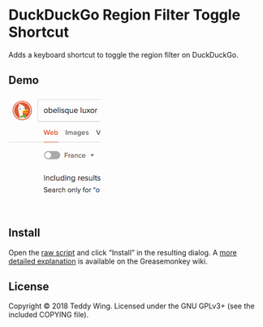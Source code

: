 DuckDuckGo Region Filter Toggle Shortcut
========================================

Adds a keyboard shortcut to toggle the region filter on DuckDuckGo.


## Demo

![Screencast](Screencast.gif)


## Install
Open the [raw script][1] and click “Install” in the resulting dialog. A [more
detailed explanation][2] is available on the Greasemonkey wiki.


## License
Copyright © 2018 Teddy Wing. Licensed under the GNU GPLv3+ (see the included
COPYING file).


[1]: https://raw.githubusercontent.com/teddywing/duckduckgo-region-filter-toggle-shortcut/master/duckduckgo-region-filter-toggle-shortcut.user.js
[2]: https://wiki.greasespot.net/Greasemonkey_Manual:Installing_Scripts
